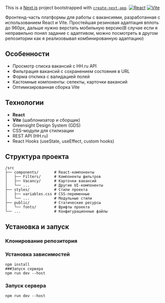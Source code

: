 This is a [Next.js](https://nextjs.org) project bootstrapped with [`create-next-app`](https://nextjs.org/docs/app/api-reference/cli/create-next-app).
[![React](https://img.shields.io/badge/React-18.2.0-blue)](https://react.dev/)
 [![Vite](https://img.shields.io/badge/Vite-4.4.0-orange)](https://vitejs.dev/)
 
 Фронтенд-часть платформы для работы с вакансиями, разработанная с использованием React и Vite. Простейшая резиновая адаптация вплоть до 960px, дальше нужно верстать мобильную версию(В случае если я неправильно понял задание с адаптивом, можно посмотреть в другом репозитории как я реализовывал комбинированную адаптацию)
 
 ## Особенности
 
 - Просмотр списка вакансий с HH.ru API
 - Фильтрация вакансий с сохранением состояния в URL
 - Форма отклика с валидацией полей
 - Кастомные компоненты: селекты, карточки вакансий
 - Оптимизированная сборка Vite
 
 ## Технологии
 
 - **React**
 - **Vite** (шаблонизатор и сборщик)
 - Greensight Design System (GDS)
 - CSS-модули для стилизации
 - REST API (HH.ru)
 - React Hooks (useState, useEffect, custom hooks)
 
 ## Структура проекта
 ```
 /src
 ├── components/       # React-компоненты
 │   ├── Filters/      # Компоненты фильтров
 │   ├── Vacancy/      # Карточки вакансий
 │   └── ...           # Другие UI-компоненты
 ├── styles/           # Стили проекта
 │   ├── variables.css # CSS-переменные
 │   └── ...           # Модульные стили
 ├── public/           # Статические ресурсы
 │   └── fonts/        # Шрифты проекта
 └── ...               # Конфигурационные файлы
 ```
 ## Установка и запуск
 ### Клонирование репозитория
 ### Установка зависимостей
 ```
 npm install
 ###Запуск сервера
 npm run dev --host
 ```
 ### Запуск сервера
 ```
 npm run dev --host
 ```